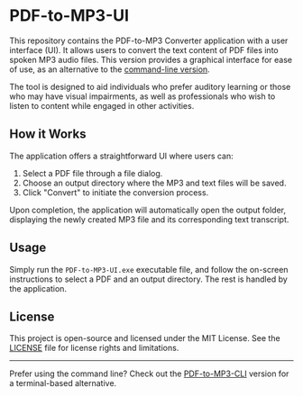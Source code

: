 # PDF-to-MP3-UI

This repository contains the PDF-to-MP3 Converter application with a user interface (UI). It allows users to convert the text content of PDF files into spoken MP3 audio files. This version provides a graphical interface for ease of use, as an alternative to the [command-line version](https://github.com/IPandral/PDF-to-MP3-CLI).

The tool is designed to aid individuals who prefer auditory learning or those who may have visual impairments, as well as professionals who wish to listen to content while engaged in other activities.

## How it Works

The application offers a straightforward UI where users can:

1. Select a PDF file through a file dialog.
2. Choose an output directory where the MP3 and text files will be saved.
3. Click "Convert" to initiate the conversion process.

Upon completion, the application will automatically open the output folder, displaying the newly created MP3 file and its corresponding text transcript.

## Usage

Simply run the `PDF-to-MP3-UI.exe` executable file, and follow the on-screen instructions to select a PDF and an output directory. The rest is handled by the application.

## License

This project is open-source and licensed under the MIT License. See the [LICENSE](LICENSE) file for license rights and limitations.

---

Prefer using the command line? Check out the [PDF-to-MP3-CLI](https://github.com/IPandral/PDF-to-MP3-CLI) version for a terminal-based alternative.